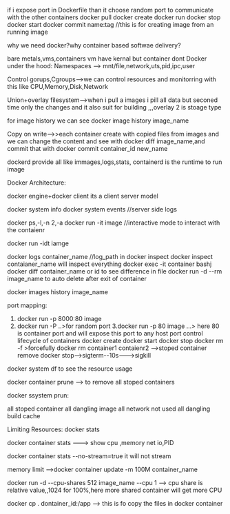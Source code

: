if i expose port in Dockerfile than it choose random port to communicate with the other containers
docker pull
docker create
docker run
docker stop
docker start
docker commit <container-id> name:tag //this is for creating image from an running image

why we need docker?why container based softwae delivery?

bare metals,vms,containers  vm have kernal but container dont
Docker under the hood:
Namespaces --> mnt/file,network,uts,pid,ipc,user

Control gorups,Cgroups-->we can control resources and monitorring  with this like CPU,Memory,Disk,Network

Union+overlay filesystem-->when i pull a images i pill all data but seconed time only the changes and it also suit for building ,,,overlay 2 is stoage type


for image history we can see docker image history image_name

Copy on write-->>each container create with copied files from images and we can change the content and see with docker diff image_name,and commit that with docker commit container_id new_name

dockerd provide all like immages,logs,stats,
containerd is the runtime to run image

Docker Architecture:

docker engine+docker client its a client server model

docker system info
docker system events   //server side logs

docker ps,-l,-n 2,-a
docker run -it image //interactive mode to interact with the contaienr

docker run -idt iamge

docker logs container_name  //log_path in docker inspect
docker inspect contaianer_name will inspect everything
docker exec -it container bashj
docker diff container_name or id to see difference in file
docker run -d --rm image_name to auto delete after exit of container

docker images history image_name


port mapping:
1. docker run -p 8000:80 image
2. docker run -P ..>for random port
3.docker run -p 80 image ...> here 80 is container port and will expose this port to any host port
control lifecycle of containers
docker create 
docker start
docker stop
docker rm -f  >forcefully
docker rm container1 contaienr2  -->stoped container remove
docker stop-->sigterm--10s--->sigkill


docker system df to see the resource usage

docker container prune  --> to remove all stoped containers

docker ssystem prun:

all stoped container
all dangling image
all network not used
all dangling build cache



Limiting Resources:
docker stats

docker container stats ---> show cpu ,memory net io,PID 

docker container stats --no-stream=true it will not stream 

memory limit -->docker container update -m 100M container_name

docker run -d --cpu-shares 512 image_name --cpu 1 --> cpu share is relative value,,1024 for 100%,here more shared container will get more CPU

docker cp . dontainer_id:/app --> this is fo copy the files in docker container
